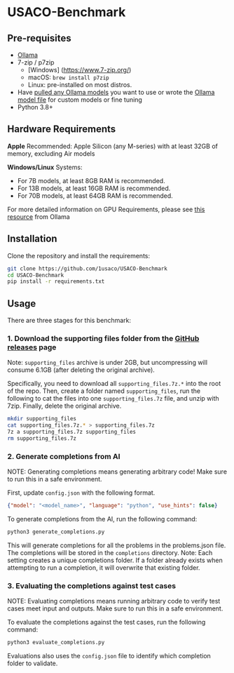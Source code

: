 # USACO-Benchmark

## Pre-requisites

- [Ollama](https://ollama.com/)
- 7-zip / p7zip
    - [Windows] (https://www.7-zip.org/)
    - macOS: `brew install p7zip`
    - Linux: pre-installed on most distros. 
- Have [pulled any Ollama models](https://github.com/ollama/ollama/blob/main/docs/api.md#pull-a-model) you want to use or wrote the [Ollama model file](https://github.com/ollama/ollama/blob/main/docs/modelfile.md) for custom models or fine tuning
- Python 3.8+

## Hardware Requirements

**Apple** Recommended: Apple Silicon (any M-series) with at least 32GB of memory, excluding Air models

**Windows/Linux** Systems:

- For 7B models, at least 8GB RAM is recommended.
- For 13B models, at least 16GB RAM is recommended.
- For 70B models, at least 64GB RAM is recommended.

For more detailed information on GPU Requirements, please see [this resource](https://github.com/ollama/ollama/blob/main/docs/gpu.md) from Ollama

## Installation

Clone the repository and install the requirements:

```bash
git clone https://github.com/1usaco/USACO-Benchmark
cd USACO-Benchmark
pip install -r requirements.txt
```

## Usage

There are three stages for this benchmark:

### 1. Download the supporting files folder from the [GitHub releases](https://github.com/1usaco/USACO-Benchmark/releases) page
Note: `supporting_files` archive is under 2GB, but uncompressing will consume 6.1GB (after deleting the original archive).

Specifically, you need to download all `supporting_files.7z.*` into the root of the repo.
Then, create a folder named `supporting_files`, run the following to cat the files into one `supporting_files.7z` file, and unzip with 7zip. Finally, delete the original archive.
```bash
mkdir supporting_files
cat supporting_files.7z.* > supporting_files.7z
7z a supporting_files.7z supporting_files
rm supporting_files.7z
```

### 2. Generate completions from AI
NOTE: Generating completions means generating arbitrary code! Make sure to run this in a safe environment.

First, update `config.json` with the following format.
```json
{"model": "<model_name>", "language": "python", "use_hints": false}
```

To generate completions from the AI, run the following command:

```bash
python3 generate_completions.py
```

This will generate completions for all the problems in the problems.json file. The completions will be stored in the `completions` directory.
Note: Each setting creates a unique completions folder. If a folder already exists when attempting to run a completion, it will overwrite that existing folder.

### 3. Evaluating the completions against test cases
NOTE: Evaluating completions means running arbitrary code to verify test cases meet input and outputs. Make sure to run this in a safe environment.

To evaluate the completions against the test cases, run the following command:

```bash
python3 evaluate_completions.py
```

Evaluations also uses the `config.json` file to identify which completion folder to validate.
